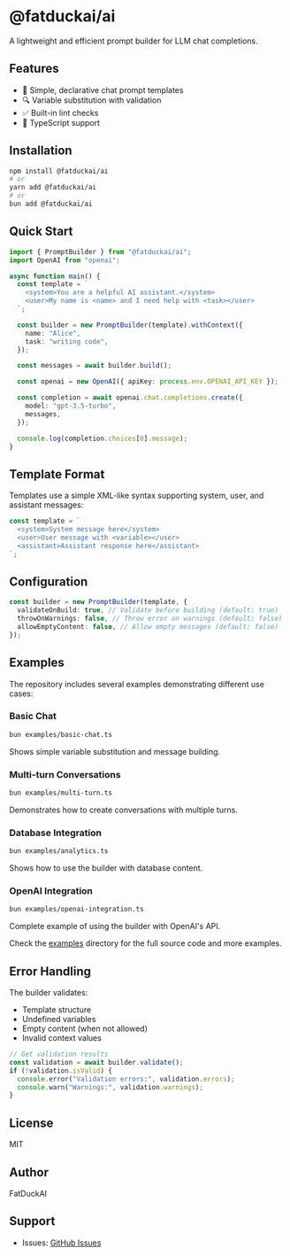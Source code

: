 # @fatduckai/ai

A lightweight and efficient prompt builder for LLM chat completions.

## Features

- 🚀 Simple, declarative chat prompt templates
- 🔍 Variable substitution with validation
- ✅ Built-in lint checks
- 📝 TypeScript support

## Installation

```bash
npm install @fatduckai/ai
# or
yarn add @fatduckai/ai
# or
bun add @fatduckai/ai
```

## Quick Start

```typescript
import { PromptBuilder } from "@fatduckai/ai";
import OpenAI from "openai";

async function main() {
  const template = `
    <system>You are a helpful AI assistant.</system>
    <user>My name is <name> and I need help with <task></user>
  `;

  const builder = new PromptBuilder(template).withContext({
    name: "Alice",
    task: "writing code",
  });

  const messages = await builder.build();

  const openai = new OpenAI({ apiKey: process.env.OPENAI_API_KEY });

  const completion = await openai.chat.completions.create({
    model: "gpt-3.5-turbo",
    messages,
  });

  console.log(completion.choices[0].message);
}
```

## Template Format

Templates use a simple XML-like syntax supporting system, user, and assistant messages:

```typescript
const template = `
  <system>System message here</system>
  <user>User message with <variable></user>
  <assistant>Assistant response here</assistant>
`;
```

## Configuration

```typescript
const builder = new PromptBuilder(template, {
  validateOnBuild: true, // Validate before building (default: true)
  throwOnWarnings: false, // Throw error on warnings (default: false)
  allowEmptyContent: false, // Allow empty messages (default: false)
});
```

## Examples

The repository includes several examples demonstrating different use cases:

### Basic Chat

```bash
bun examples/basic-chat.ts
```

Shows simple variable substitution and message building.

### Multi-turn Conversations

```bash
bun examples/multi-turn.ts
```

Demonstrates how to create conversations with multiple turns.

### Database Integration

```bash
bun examples/analytics.ts
```

Shows how to use the builder with database content.

### OpenAI Integration

```bash
bun examples/openai-integration.ts
```

Complete example of using the builder with OpenAI's API.

Check the [examples](./examples) directory for the full source code and more examples.

## Error Handling

The builder validates:

- Template structure
- Undefined variables
- Empty content (when not allowed)
- Invalid context values

```typescript
// Get validation results
const validation = await builder.validate();
if (!validation.isValid) {
  console.error("Validation errors:", validation.errors);
  console.warn("Warnings:", validation.warnings);
}
```

## License

MIT

## Author

FatDuckAI

## Support

- Issues: [GitHub Issues](https://github.com/fatduckai/ai/issues)
